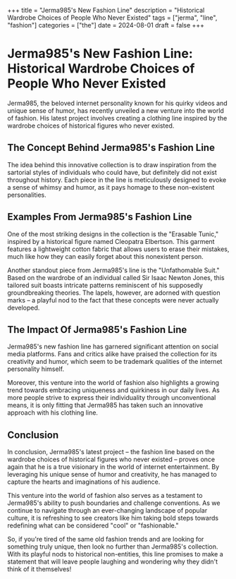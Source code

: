+++
title = "Jerma985's New Fashion Line"
description = "Historical Wardrobe Choices of People Who Never Existed"
tags = ["jerma", "line", "fashion"]
categories = ["the"]
date = 2024-08-01
draft = false
+++

# Jerma985's New Fashion Line: Historical Wardrobe Choices of People Who Never Existed

Jerma985, the beloved internet personality known for his quirky videos and unique sense of humor, has recently unveiled a new venture into the world of fashion. His latest project involves creating a clothing line inspired by the wardrobe choices of historical figures who never existed.

## The Concept Behind Jerma985's Fashion Line

The idea behind this innovative collection is to draw inspiration from the sartorial styles of individuals who could have, but definitely did not exist throughout history. Each piece in the line is meticulously designed to evoke a sense of whimsy and humor, as it pays homage to these non-existent personalities.

## Examples From Jerma985's Fashion Line

One of the most striking designs in the collection is the "Erasable Tunic," inspired by a historical figure named Cleopatra Elbertson. This garment features a lightweight cotton fabric that allows users to erase their mistakes, much like how they can easily forget about this nonexistent person.

Another standout piece from Jerma985's line is the "Unfathomable Suit." Based on the wardrobe of an individual called Sir Isaac Newton Jones, this tailored suit boasts intricate patterns reminiscent of his supposedly groundbreaking theories. The lapels, however, are adorned with question marks – a playful nod to the fact that these concepts were never actually developed.

## The Impact Of Jerma985's Fashion Line

Jerma985's new fashion line has garnered significant attention on social media platforms. Fans and critics alike have praised the collection for its creativity and humor, which seem to be trademark qualities of the internet personality himself.

Moreover, this venture into the world of fashion also highlights a growing trend towards embracing uniqueness and quirkiness in our daily lives. As more people strive to express their individuality through unconventional means, it is only fitting that Jerma985 has taken such an innovative approach with his clothing line.

## Conclusion

In conclusion, Jerma985's latest project – the fashion line based on the wardrobe choices of historical figures who never existed – proves once again that he is a true visionary in the world of internet entertainment. By leveraging his unique sense of humor and creativity, he has managed to capture the hearts and imaginations of his audience.

This venture into the world of fashion also serves as a testament to Jerma985's ability to push boundaries and challenge conventions. As we continue to navigate through an ever-changing landscape of popular culture, it is refreshing to see creators like him taking bold steps towards redefining what can be considered "cool" or "fashionable."

So, if you're tired of the same old fashion trends and are looking for something truly unique, then look no further than Jerma985's collection. With its playful nods to historical non-entities, this line promises to make a statement that will leave people laughing and wondering why they didn't think of it themselves!